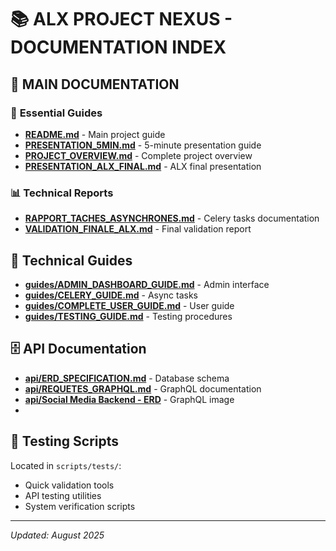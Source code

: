 # 📚 ALX PROJECT NEXUS - DOCUMENTATION INDEX

## 🎯 **MAIN DOCUMENTATION**

### 📖 **Essential Guides**

- **[README.md](../README.md)** - Main project guide
- **[PRESENTATION_5MIN.md](PRESENTATION_5MIN.md)** - 5-minute presentation guide
- **[PROJECT_OVERVIEW.md](PROJECT_OVERVIEW.md)** - Complete project overview
- **[PRESENTATION_ALX_FINAL.md](PRESENTATION_ALX_FINAL.md)** - ALX final presentation

### 📊 **Technical Reports**

- **[RAPPORT_TACHES_ASYNCHRONES.md](RAPPORT_TACHES_ASYNCHRONES.md)** - Celery tasks documentation
- **[VALIDATION_FINALE_ALX.md](VALIDATION_FINALE_ALX.md)** - Final validation report

## 🔧 Technical Guides

- **[guides/ADMIN_DASHBOARD_GUIDE.md](guides/ADMIN_DASHBOARD_GUIDE.md)** - Admin interface
- **[guides/CELERY_GUIDE.md](guides/CELERY_GUIDE.md)** - Async tasks
- **[guides/COMPLETE_USER_GUIDE.md](guides/COMPLETE_USER_GUIDE.md)** - User guide
- **[guides/TESTING_GUIDE.md](guides/TESTING_GUIDE.md)** - Testing procedures

## 🗄️ API Documentation

- **[api/ERD_SPECIFICATION.md](api/ERD_SPECIFICATION.md)** - Database schema
- **[api/REQUETES_GRAPHQL.md](api/REQUETES_GRAPHQL.md)** - GraphQL documentation
- **[api/Social Media Backend - ERD](api/Social_Media_Backend_ERD.png)** - GraphQL image
-

## 🧪 Testing Scripts

Located in `scripts/tests/`:

- Quick validation tools
- API testing utilities
- System verification scripts

---

*Updated: August 2025*

